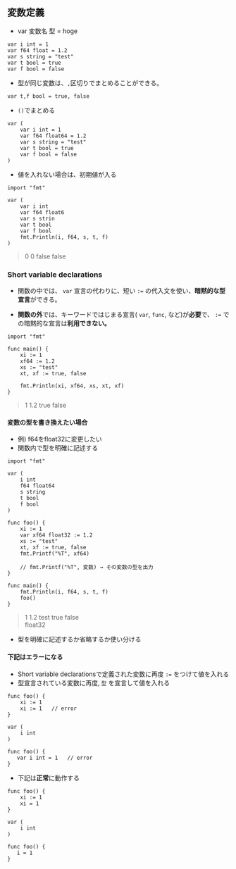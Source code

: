 ## 変数定義

- var 変数名 型 = hoge

```
var i int = 1
var f64 float = 1.2
var s string = "test"
var t bool = true
var f bool = false
```

- 型が同じ変数は、`,`区切りでまとめることができる。

```
var t,f bool = true, false
```

- `()`でまとめる

```
var (
    var i int = 1
    var f64 float64 = 1.2
    var s string = "test"
    var t bool = true
    var f bool = false
)
```

- 値を入れない場合は、初期値が入る

```
import "fmt"

var (
    var i int
    var f64 float6
    var s strin
    var t bool
    var f bool
    fmt.Println(i, f64, s, t, f)
)
```

> 0 0 false false

### Short variable declarations

- 関数の中では、 `var` 宣言の代わりに、短い `:=` の代入文を使い、**暗黙的な型宣言**ができる。

- **関数の外**では、キーワードではじまる宣言( `var`, `func`, など)が**必要**で、 `:=` での暗黙的な宣言は**利用できない。**

```
import "fmt"

func main() {
    xi := 1
    xf64 := 1.2
    xs := "test"
    xt, xf := true, false

    fmt.Println(xi, xf64, xs, xt, xf)
}
```

> 1 1.2 true false

#### 変数の型を書き換えたい場合

- 例) f64をfloat32に変更したい
- 関数内で型を明確に記述する

```
import "fmt"

var (
    i int
    f64 float64
    s string
    t bool
    f bool
)

func foo() {
    xi := 1
    var xf64 float32 := 1.2
    xs := "test"
    xt, xf := true, false
    fmt.Printf("%T", xf64)

    // fmt.Printf("%T", 変数) → その変数の型を出力
}

func main() {
    fmt.Println(i, f64, s, t, f)
    foo()
}
```

> 1 1.2 test true false<br>float32

- 型を明確に記述するか省略するか使い分ける

#### 下記はエラーになる

- Short variable declarationsで定義された変数に再度 `:=` をつけて値を入れる
- 型宣言されている変数に再度, `型` を宣言して値を入れる
  
```
func foo() {
    xi := 1
    xi := 1   // error
}
```

```
var (
    i int
)

func foo() {
   var i int = 1   // error
}
```

- 下記は**正常**に動作する

```
func foo() {
    xi := 1
    xi = 1
}
```

```
var (
    i int
)

func foo() {
   i = 1
}
```